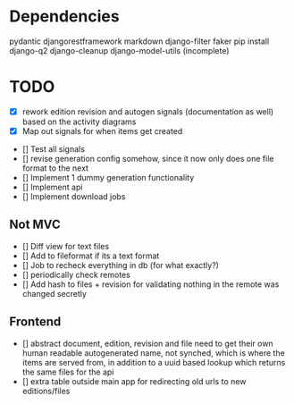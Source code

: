 # Dependencies
pydantic
djangorestframework
markdown
django-filter
faker
pip install django-q2
django-cleanup
django-model-utils
(incomplete)

# TODO
- [x] rework edition revision and autogen signals (documentation as well) based on the activity diagrams
- [x] Map out signals for when items get created
- [] Test all signals
- [] revise generation config somehow, since it now only does one file format to the next
- [] Implement 1 dummy generation functionality
- [] Implement api
- [] Implement download jobs


## Not MVC
- [] Diff view for text files
- [] Add to fileformat if its a text format
- [] Job to recheck everything in db (for what exactly?)
- [] periodically check remotes
- [] Add hash to files + revision for validating nothing in the remote was changed secretly

## Frontend
- [] abstract document, edition, revision and file need to get their own human readable autogenerated name, not synched, which is where the items are served from, in addition to a uuid based lookup which returns the same files for the api
- [] extra table outside main app for redirecting old urls to new editions/files